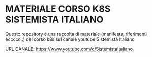 # MATERIALE CORSO K8S SISTEMISTA ITALIANO

Questo repository è una raccolta di materiale (manifests, riferimenti eccccc..) del corso k8s sul canale youtube Sistemista Italiano

URL CANALE:
https://www.youtube.com/c/SistemistaItaliano